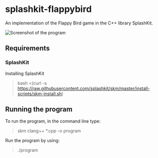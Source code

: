 
# splashkit-flappybird
An implementation of the Flappy Bird game in the C++ library SplashKit.

![Screenshot of the program](https://ibb.co/gP73rp2)

## Requirements
### SplashKit
Installing SplashKit
> bash <(curl -s https://raw.githubusercontent.com/splashkit/skm/master/install-scripts/skm-install.sh)

## Running the program
To run the program, in the command line type:
> skm clang++ *.cpp -o program

Run the program by using:
> ./program
